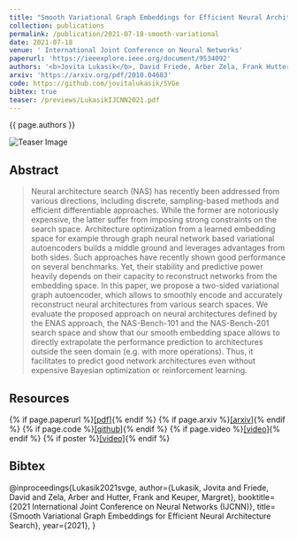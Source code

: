 ```yaml
---
title: "Smooth Variational Graph Embeddings for Efficient Neural Architecture Search"
collection: publications
permalink: /publication/2021-07-18-smooth-variational
date: 2021-07-18
venue: ' International Joint Conference on Neural Networks'
paperurl: 'https://ieeexplore.ieee.org/document/9534092'
authors: '<b>Jovita Lukasik</b>, David Friede, Arber Zela, Frank Hutter, Margret Keuper'
arxiv: 'https://arxiv.org/pdf/2010.04683' 
code: https://github.com/jovitalukasik/SVGe
bibtex: true
teaser: /previews/LukasikIJCNN2021.pdf
---
```

{{ page.authors }}

<img class="pub_teaser" src="../images/previews/LukasikIJCNN2021" alt="Teaser Image" title="teaser" />

## Abstract 

>Neural architecture search (NAS) has recently been addressed from various directions, including discrete, sampling-based methods and efficient differentiable approaches. While the former are notoriously expensive, the latter suffer from imposing strong constraints on the search space. Architecture optimization from a learned embedding space for example through graph neural network based variational autoencoders builds a middle ground and leverages advantages from both sides. Such approaches have recently shown good performance on several benchmarks. Yet, their stability and predictive power heavily depends on their capacity to reconstruct networks from the embedding space. In this paper, we propose a two-sided variational graph autoencoder, which allows to smoothly encode and accurately reconstruct neural architectures from various search spaces. We evaluate the proposed approach on neural architectures defined by the ENAS approach, the NAS-Bench-101 and the NAS-Bench-201 search space and show that our smooth embedding space allows to directly extrapolate the performance prediction to architectures outside the seen domain (e.g. with more operations). Thus, it facilitates to predict good network architectures even without expensive Bayesian optimization or reinforcement learning.

## Resources

{% if page.paperurl %}<a href=" {{ page.paperurl }} ">[pdf]</a>{% endif %} {% if page.arxiv %}<a href=" {{ page.arxiv }} ">[arxiv]</a>{% endif %} {% if page.code %}<a href=" {{ page.code }} ">[github]</a>{% endif %} {% if page.video %}<a href=" {{ page.video }} ">[video]</a>{% endif %} {% if poster %}<a href=" {{ page.poster }} ">[video]</a>{% endif %}

## Bibtex 

@inproceedings{Lukasik2021svge,
   author={Lukasik, Jovita and Friede, David and Zela, Arber and Hutter, Frank and Keuper, Margret},
    booktitle={2021 International Joint Conference on Neural Networks (IJCNN)}, 
    title={Smooth Variational Graph Embeddings for Efficient Neural Architecture Search}, 
    year={2021},
}



